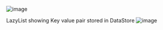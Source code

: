 ![image](https://github.com/user-attachments/assets/0a8e581b-c281-4880-8f31-c4c905fcf5ff)

LazyList showing Key value pair stored in DataStore
![image](https://github.com/user-attachments/assets/f0979588-c33a-4716-b408-a27ce976593e)
